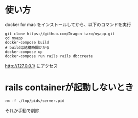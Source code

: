 # 使い方
docker for mac をインストールしてから、以下のコマンドを実行
```
git clone https://github.com/Dragon-taro/myapp.git
cd myapp
docker-compose build
# buildは結構時間かかる
docker-compose up
docker-compose run rails rails db:create
```
http://127.0.0.1/ にアクセス

# rails containerが起動しないとき
```
rm -f ./tmp/pids/server.pid
```
それか手動で削除
